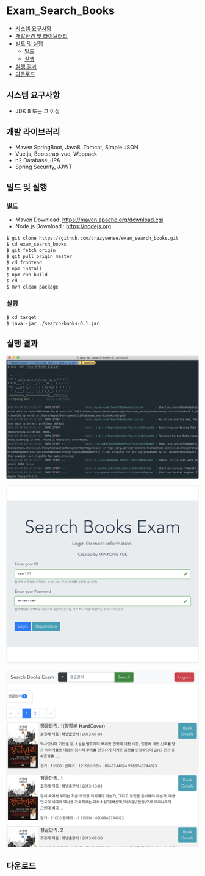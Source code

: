 Exam_Search_Books
===

* [시스템 요구사항](#시스템-요구사항)  
* [개발환경 및 라이브러리](#개발환경-및-라이브러리)  
* [빌드 및 실행](#빌드-및-실행)  
    * [빌드](#빌드)  
    * [실행](#실행-웹서버) 
* [실행 결과](#실행-결과)
* [다운로드](#다운로드)
    
## 시스템 요구사항
* JDK 8 또는 그 이상

## 개발 라이브러리
* Maven SpringBoot, Java8, Tomcat, Simple JSON
* Vue.js, Bootstrap-vue, Webpack
* h2 Database, JPA
* Spring Security, JJWT

## 빌드 및 실행  
### 빌드  
* Maven Download: https://maven.apache.org/download.cgi
* Node.js Download : https://nodejs.org
```console
$ git clone https://github.com/crazysense/exam_search_books.git
$ cd exam_search_books
$ git fetch origin
$ git pull origin master
$ cd frontend
$ npm install
$ npm run build
$ cd ..
$ mvn clean package
```

### 실행
```console
$ cd target
$ java -jar ./search-books-0.1.jar
```

## 실행 결과  
![screenshot](img/run/01.web-server.png)  

![screenshot](img/run/02.login.png)  

![screenshot](img/run/03.main.png)  

## 다운로드  